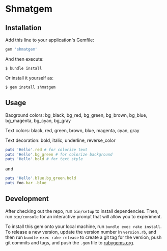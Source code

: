 # Shmatgem

## Installation

Add this line to your application's Gemfile:

```ruby
gem 'shmatgem'
```

And then execute:

    $ bundle install

Or install it yourself as:

    $ gem install shmatgem

## Usage

Bacground colors: bg_black, bg_red, bg_green, bg_brown, bg_blue, bg_magenta, bg_cyan, bg_gray

Text colors: black, red, green, brown, blue, magenta, cyan, gray

Text decoration: bold, italic, underline, reverse_color

```ruby
puts 'Hello'.red # for colorize text
puts 'Hello'.bg_green # for colorize background
puts 'Hello'.bold # for text style
```
and

```ruby
puts 'Hello'.blue.bg_green.bold
puts foo.bar .blue
```

## Development

After checking out the repo, run `bin/setup` to install dependencies. Then, run `bin/console` for an interactive prompt that will allow you to experiment.

To install this gem onto your local machine, run `bundle exec rake install`. To release a new version, update the version number in `version.rb`, and then run `bundle exec rake release` to create a git tag for the version, push git commits and tags, and push the `.gem` file to [rubygems.org](https://rubygems.org).